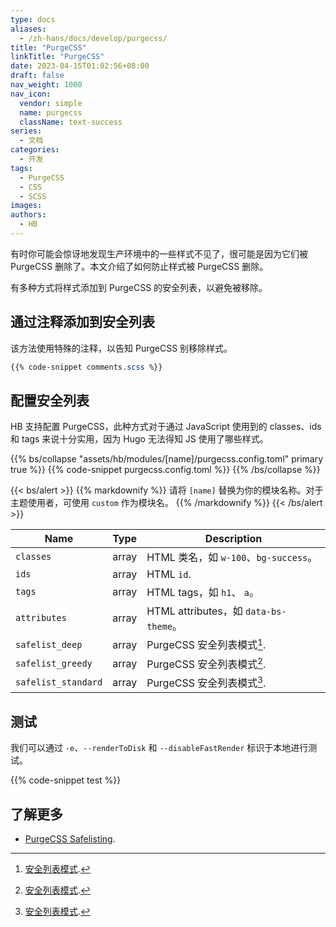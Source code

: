 ```yaml
---
type: docs
aliases:
  - /zh-hans/docs/develop/purgecss/
title: "PurgeCSS"
linkTitle: "PurgeCSS"
date: 2023-04-15T01:02:56+08:00
draft: false
nav_weight: 1000
nav_icon:
  vendor: simple
  name: purgecss
  className: text-success
series:
  - 文档
categories:
  - 开发
tags:
  - PurgeCSS
  - CSS
  - SCSS
images:
authors:
  - HB
---
```


有时你可能会惊讶地发现生产环境中的一些样式不见了，很可能是因为它们被 PurgeCSS 删除了。本文介绍了如何防止样式被 PurgeCSS 删除。

<!--more-->

有多种方式将样式添加到 PurgeCSS 的安全列表，以避免被移除。

## 通过注释添加到安全列表

该方法使用特殊的注释，以告知 PurgeCSS 别移除样式。

```scss
{{% code-snippet comments.scss %}}
```

## 配置安全列表

HB 支持配置 PurgeCSS，此种方式对于通过 JavaScript 使用到的 classes、ids 和 tags 来说十分实用，因为 Hugo 无法得知 JS 使用了哪些样式。

{{% bs/collapse "assets/hb/modules/[name]/purgecss.config.toml" primary true %}}
{{% code-snippet purgecss.config.toml %}}
{{% /bs/collapse %}}

{{< bs/alert >}}
{{% markdownify %}}
请将 `[name]` 替换为你的模块名称。对于主题使用者，可使用 `custom` 作为模块名。
{{% /markdownify %}}
{{< /bs/alert >}}

| Name                | Type  | Description                           |
| ------------------- | :---: | ------------------------------------- |
| `classes`           | array | HTML 类名，如 `w-100`、`bg-success`。 |
| `ids`               | array | HTML `id`.                            |
| `tags`              | array | HTML tags，如 `h1`、 `a`。            |
| `attributes`        | array | HTML attributes，如 `data-bs-theme`。 |
| `safelist_deep`     | array | PurgeCSS 安全列表模式[^1].            |
| `safelist_greedy`   | array | PurgeCSS 安全列表模式[^1].            |
| `safelist_standard` | array | PurgeCSS 安全列表模式[^1].            |

## 测试

我们可以通过 `-e`、`--renderToDisk` 和 `--disableFastRender` 标识于本地进行测试。

{{% code-snippet test %}}

## 了解更多

- [PurgeCSS Safelisting](https://purgecss.com/safelisting.html).

[^1]: [安全列表模式](https://purgecss.com/safelisting.html#patterns).

